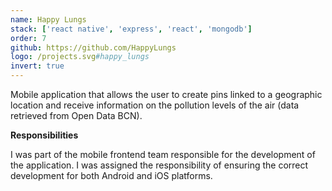 ```yaml
---
name: Happy Lungs
stack: ['react native', 'express', 'react', 'mongodb']
order: 7
github: https://github.com/HappyLungs
logo: /projects.svg#happy_lungs
invert: true
---
```


Mobile application that allows the user to create pins linked to a geographic
location and receive information on the pollution levels of the air (data retrieved
from Open Data BCN).

<b>Responsibilities</b>

I was part of the mobile frontend team responsible for the development of the
application. I was assigned the responsibility of ensuring the correct development
for both Android and iOS platforms.
